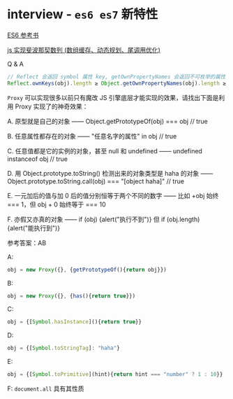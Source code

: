 # interview - `es6 es7` 新特性

[ES6 参考书](http://es6.ruanyifeng.com/)

[js 实现斐波那契数列 (数组缓存、动态规划、尾调用优化)](https://www.jianshu.com/p/bbc7e54a98d6)

Q & A
```js
// Reflect 会返回 symbol 属性 key, getOwnPropertyNames 会返回不可枚举的属性 key
Reflect.ownKeys(obj).length ≥ Object.getOwnPropertyNames(obj).length ≥ Object.keys(obj).length
```

`Proxy` 可以实现很多以前只有魔改 JS 引擎底层才能实现的效果，请找出下面是利用 Proxy 实现了的神奇效果：

A. 原型就是自己的对象 —— Object.getPrototypeOf(obj) === obj // true

B. 任意属性都存在的对象 ——  "任意名字的属性" in obj // true

C. 任意值都是它的实例的对象，甚至 null 和 undefined  ——  undefined instanceof obj // true

D. 用 Object.prototype.toString() 检测出来的对象类型是 haha 的对象  —— Object.prototype.toString.call(obj) === "[object haha]" // true 

E. 一元加后的值与加 0 后的值分别恒等于两个不同的数字  ——  比如 +obj 始终 === 1，但 obj + 0 始终等于 === 10

F. 亦假又亦真的对象  ——  if (obj) {alert("执行不到")} 但 if (obj.length) {alert("能执行到")}

参考答案：AB

A:

```js
obj = new Proxy({}, {getPrototypeOf(){return obj}})
```

B:

```js
obj = new Proxy({}, {has(){return true}})
```

C:

```js
obj = {[Symbol.hasInstance](){return true}}
```

D:

```js
obj = {[Symbol.toStringTag]: "haha"}
```

E:

```js
obj = {[Symbol.toPrimitive](hint){return hint === "number" ? 1 : 10}} 
```

F: `document.all` 具有其性质
